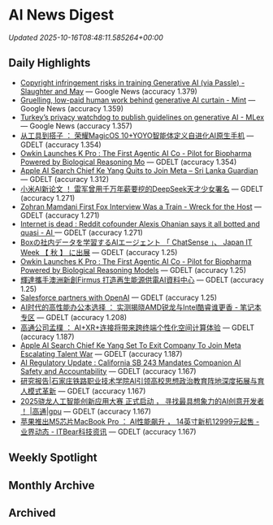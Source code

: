 # AI News Digest

_Updated 2025-10-16T08:48:11.585264+00:00_

## Daily Highlights

- [Copyright infringement risks in training Generative AI (via Passle) - Slaughter and May](./daily/d90f4af56c367f39.md) — Google News (accuracy 1.379)
- [Gruelling, low-paid human work behind generative AI curtain - Mint](./daily/37b8f401a38b3483.md) — Google News (accuracy 1.359)
- [Turkey’s privacy watchdog to publish guidelines on generative AI - MLex](./daily/b28bf0e9427a7995.md) — Google News (accuracy 1.357)
- [从工具到搭子 ： 荣耀MagicOS 10+YOYO智能体定义自进化AI原生手机](./daily/7ffc44d9b77a47be.md) — GDELT (accuracy 1.354)
- [Owkin Launches K Pro : The First Agentic AI Co - Pilot for Biopharma Powered by Biological Reasoning Mo](./daily/0012944ae961a3a5.md) — GDELT (accuracy 1.354)
- [Apple AI Search Chief Ke Yang Quits to Join Meta – Sri Lanka Guardian](./daily/21e624750527e021.md) — GDELT (accuracy 1.312)
- [小米AI新论文 ！ 雷军曾用千万年薪要挖的DeepSeek天才少女署名](./daily/74cba120e588a424.md) — GDELT (accuracy 1.271)
- [Zohran Mamdani First Fox Interview Was a Train - Wreck for the Host](./daily/284af2424a8ffe5d.md) — GDELT (accuracy 1.271)
- [  Internet is dead : Reddit cofounder Alexis Ohanian says it all  botted  and  quasi - AI  ](./daily/08e0f4573f558a4d.md) — GDELT (accuracy 1.271)
- [Boxの社内データを学習するAIエージェント 「 ChatSense 」、 Japan IT Week 【 秋 】 に出展](./daily/76af7d569c8deb13.md) — GDELT (accuracy 1.25)
- [Owkin Launches K Pro : The First Agentic AI Co - Pilot for Biopharma Powered by Biological Reasoning Models](./daily/831c469d7853e7d5.md) — GDELT (accuracy 1.25)
- [輝達攜手澳洲新創Firmus 打造再生能源供電AI資料中心](./daily/f01ebf74970bf4df.md) — GDELT (accuracy 1.25)
- [Salesforce partners with OpenAI](./daily/95aeeff9047eb3e1.md) — GDELT (accuracy 1.25)
- [AI时代的高性能办公本选择 ： 实测揭晓AMD锐龙与Intel酷睿谁更香 - 笔记本专区](./daily/1e94893e6b442a89.md) — GDELT (accuracy 1.208)
- [高通公司孟樸 ： AI+XR+连接将带来跨终端个性化空间计算体验](./daily/931deb56bcc37db9.md) — GDELT (accuracy 1.187)
- [Apple AI Search Chief Ke Yang Set To Exit Company To Join Meta Escalating Talent War](./daily/9fbfacf498cb81fa.md) — GDELT (accuracy 1.187)
- [AI Regulatory Update : California SB 243 Mandates Companion AI Safety and Accountability](./daily/dceafd1bcb79d980.md) — GDELT (accuracy 1.167)
- [研究报告|石家庄铁路职业技术学院AI引领高校思想政治教育阵地深度拓展与育人模式革新](./daily/398dd953f7280ebf.md) — GDELT (accuracy 1.167)
- [  2025骁龙人工智能创新应用大赛  正式启动 ， 寻找最具想象力的AI创意开发者 ！ |高通|gpu](./daily/3f96b82731034819.md) — GDELT (accuracy 1.167)
- [苹果推出M5芯片MacBook Pro ： AI性能飙升 ， 14英寸新机12999元起售 - 业界动态 - ITBear科技资讯](./daily/e712d0b7fb4233e2.md) — GDELT (accuracy 1.167)

## Weekly Spotlight


## Monthly Archive


## Archived
